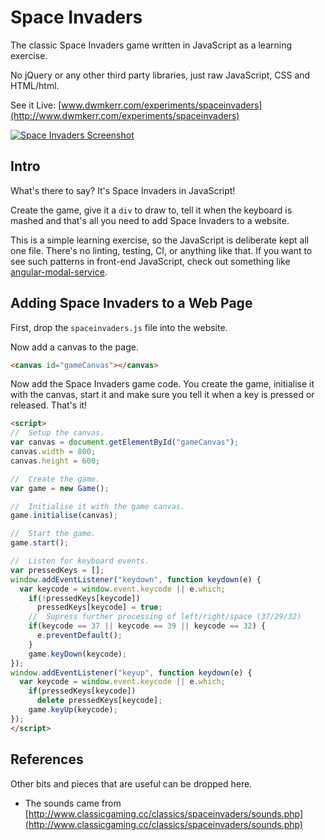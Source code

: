# Space Invaders

The classic Space Invaders game written in JavaScript as a learning exercise.

No jQuery or any other third party libraries, just raw JavaScript, CSS and HTML/html.

See it Live: [www.dwmkerr.com/experiments/spaceinvaders](http://www.dwmkerr.com/experiments/spaceinvaders)

[![Space Invaders Screenshot](./screenshot.jpg "Space Invaders Screenshot")](http://www.dwmkerr.com/experiments/spaceinvaders)

## Intro

What's there to say? It's Space Invaders in JavaScript!

Create the game, give it a `div` to draw to, tell it when the keyboard is mashed and that's all you need to add Space Invaders to a website.

This is a simple learning exercise, so the JavaScript is deliberate kept all one file. There's no linting, testing, CI, or anything like that. If you want to see such patterns in front-end JavaScript, check out something like [angular-modal-service](https://github.com/dwmkerr/angular-modal-service).

## Adding Space Invaders to a Web Page

First, drop the `spaceinvaders.js` file into the website.

Now add a canvas to the page.

```html
<canvas id="gameCanvas"></canvas>
```

Now add the Space Invaders game code. You create the game, initialise it with the canvas, start it and make sure you tell it when a key is pressed or released. That's it!

```html
<script>
//  Setup the canvas.
var canvas = document.getElementById("gameCanvas");
canvas.width = 800;
canvas.height = 600;

//  Create the game.
var game = new Game();

//  Initialise it with the game canvas.
game.initialise(canvas);

//  Start the game.
game.start();

//  Listen for keyboard events.
var pressedKeys = [];
window.addEventListener("keydown", function keydown(e) {
  var keycode = window.event.keycode || e.which;
    if(!pressedKeys[keycode])
      pressedKeys[keycode] = true;
    //  Supress further processing of left/right/space (37/29/32)
    if(keycode == 37 || keycode == 39 || keycode == 32) {
      e.preventDefault();
    }
    game.keyDown(keycode);
});
window.addEventListener("keyup", function keydown(e) {
  var keycode = window.event.keycode || e.which;
    if(pressedKeys[keycode])
      delete pressedKeys[keycode];
    game.keyUp(keycode);
});
</script>
```

## References

Other bits and pieces that are useful can be dropped here.

- The sounds came from [http://www.classicgaming.cc/classics/spaceinvaders/sounds.php](http://www.classicgaming.cc/classics/spaceinvaders/sounds.php)
